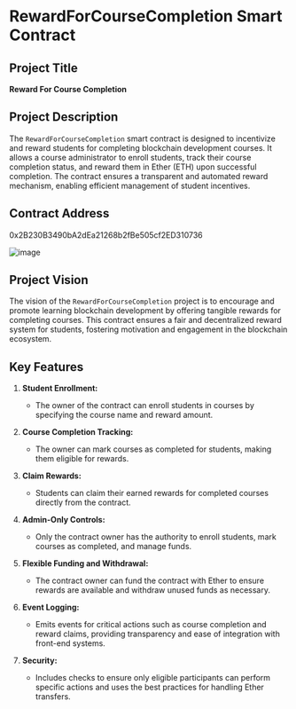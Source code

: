 # RewardForCourseCompletion Smart Contract

## Project Title
**Reward For Course Completion**

## Project Description
The `RewardForCourseCompletion` smart contract is designed to incentivize and reward students for completing blockchain development courses. It allows a course administrator to enroll students, track their course completion status, and reward them in Ether (ETH) upon successful completion. The contract ensures a transparent and automated reward mechanism, enabling efficient management of student incentives.

## Contract Address
0x2B230B3490bA2dEa21268b2fBe505cf2ED310736

![image](https://github.com/user-attachments/assets/8da4b903-6391-4e9f-ad47-431731823cda)

## Project Vision
The vision of the `RewardForCourseCompletion` project is to encourage and promote learning blockchain development by offering tangible rewards for completing courses. This contract ensures a fair and decentralized reward system for students, fostering motivation and engagement in the blockchain ecosystem.

## Key Features

1. **Student Enrollment:**
   - The owner of the contract can enroll students in courses by specifying the course name and reward amount.

2. **Course Completion Tracking:**
   - The owner can mark courses as completed for students, making them eligible for rewards.

3. **Claim Rewards:**
   - Students can claim their earned rewards for completed courses directly from the contract.

4. **Admin-Only Controls:**
   - Only the contract owner has the authority to enroll students, mark courses as completed, and manage funds.

5. **Flexible Funding and Withdrawal:**
   - The contract owner can fund the contract with Ether to ensure rewards are available and withdraw unused funds as necessary.

6. **Event Logging:**
   - Emits events for critical actions such as course completion and reward claims, providing transparency and ease of integration with front-end systems.

7. **Security:**
   - Includes checks to ensure only eligible participants can perform specific actions and uses the best practices for handling Ether transfers.


